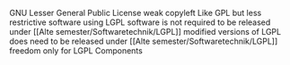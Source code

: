 GNU Lesser General Public License
weak copyleft
Like GPL but less restrictive
software using LGPL software is not required to be released under [[Alte semester/Softwaretechnik/LGPL]] 
modified versions of LGPL does need to be released under [[Alte semester/Softwaretechnik/LGPL]] 
freedom only for LGPL Components
